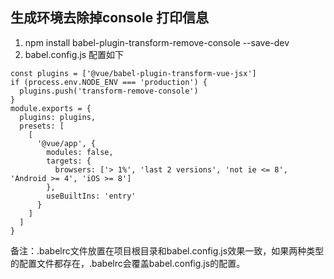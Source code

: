 ## 生成环境去除掉console 打印信息
1. npm install babel-plugin-transform-remove-console --save-dev
2. babel.config.js 配置如下
```
const plugins = ['@vue/babel-plugin-transform-vue-jsx']
if (process.env.NODE_ENV === 'production') {
  plugins.push('transform-remove-console')
}
module.exports = {
  plugins: plugins,
  presets: [
    [
      '@vue/app', {
        modules: false,
        targets: {
          browsers: ['> 1%', 'last 2 versions', 'not ie <= 8', 'Android >= 4', 'iOS >= 8']
        },
        useBuiltIns: 'entry'
      }
    ]
  ]
}

```
备注：.babelrc文件放置在项目根目录和babel.config.js效果一致，如果两种类型的配置文件都存在，.babelrc会覆盖babel.config.js的配置。
